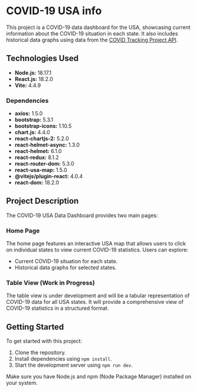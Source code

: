 # COVID-19 USA info

This project is a COVID-19 data dashboard for the USA, showcasing current information about the COVID-19 situation in each state. It also includes historical data graphs using data from the [COVID Tracking Project API](https://covidtracking.com/data/api/version-2).

## Technologies Used

- **Node.js:** 18.17.1
- **React.js:** 18.2.0
- **Vite:** 4.4.9

### Dependencies

- **axios:** 1.5.0
- **bootstrap:** 5.3.1
- **bootstrap-icons:** 1.10.5
- **chart.js:** 4.4.0
- **react-chartjs-2:** 5.2.0
- **react-helmet-async:** 1.3.0
- **react-helmet:** 6.1.0
- **react-redux:** 8.1.2
- **react-router-dom:** 5.3.0
- **react-usa-map:** 1.5.0
- **@vitejs/plugin-react:** 4.0.4
- **react-dom:** 18.2.0

## Project Description

The COVID-19 USA Data Dashboard provides two main pages:

### Home Page

The home page features an interactive USA map that allows users to click on individual states to view current COVID-19 statistics. Users can explore:

- Current COVID-19 situation for each state.
- Historical data graphs for selected states.

### Table View (Work in Progress)

The table view is under development and will be a tabular representation of COVID-19 data for all USA states. It will provide a comprehensive view of COVID-19 statistics in a structured format.

## Getting Started

To get started with this project:

1. Clone the repository.
2. Install dependencies using `npm install`.
3. Start the development server using `npm run dev`.

Make sure you have Node.js and npm (Node Package Manager) installed on your system.
